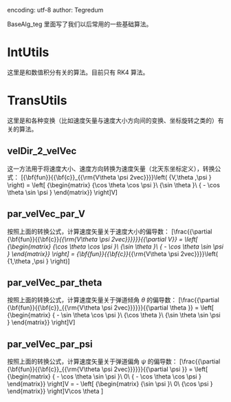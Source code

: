 encoding: utf-8
author: Tegredum

BaseAlg_teg 里面写了我们以后常用的一些基础算法。
# IntUtils
这里是和数值积分有关的算法。目前只有 RK4 算法。
# TransUtils
这里是和各种变换（比如速度矢量与速度大小方向间的变换、坐标旋转之类的）有关的算法。
## velDir_2_velVec
这一方法用于将速度大小、速度方向转换为速度矢量（北天东坐标定义），转换公式：
\[{\bf{fun}}{{\bf{c}}_{{\rm{V\theta \psi 2vec}}}}\left( {V,\theta ,\psi } \right) = \left[ {\begin{matrix}
{\cos \theta \cos \psi }\\
{\sin \theta }\\
{ - \cos \theta \sin \psi }
\end{matrix}} \right]V\]
## par_velVec_par_V
按照上面的转换公式，计算速度矢量关于速度大小的偏导数：
\[\frac{{\partial {\bf{fun}}{{\bf{c}}_{{\rm{V\theta \psi 2vec}}}}}}{{\partial V}} = \left[ {\begin{matrix}
{\cos \theta \cos \psi }\\
{\sin \theta }\\
{ - \cos \theta \sin \psi }
\end{matrix}} \right] = {\bf{fun}}{{\bf{c}}_{{\rm{V\theta \psi 2vec}}}}\left( {1,\theta ,\psi } \right)\]
## par_velVec_par_theta
按照上面的转换公式，计算速度矢量关于弹道倾角 $\theta$ 的偏导数：
\[\frac{{\partial {\bf{fun}}{{\bf{c}}_{{\rm{V\theta \psi 2vec}}}}}}{{\partial \theta }} = \left[ {\begin{matrix}
{ - \sin \theta \cos \psi }\\
{\cos \theta }\\
{\sin \theta \sin \psi }
\end{matrix}} \right]V\]
## par_velVec_par_psi
按照上面的转换公式，计算速度矢量关于弹道偏角 $\psi$ 的偏导数：
\[\frac{{\partial {\bf{fun}}{{\bf{c}}_{{\rm{V\theta \psi 2vec}}}}}}{{\partial \psi }} = \left[ {\begin{matrix}
{ - \cos \theta \sin \psi }\\
0\\
{ - \cos \theta \cos \psi }
\end{matrix}} \right]V =  - \left[ {\begin{matrix}
{\sin \psi }\\
0\\
{\cos \psi }
\end{matrix}} \right]V\cos \theta \]
